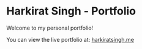 # Harkirat Singh - Portfolio

Welcome to my personal portfolio!

You can view the live portfolio at: [harkiratsingh.me](https://www.harkiratsingh.me/)
